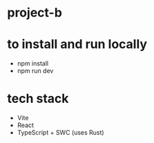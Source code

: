 # project-b

# to install and run locally

- npm install
- npm run dev

# tech stack

- Vite
- React
- TypeScript + SWC (uses Rust)
